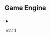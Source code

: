 ## Game Engine

<style>
    details > summary {
        padding: 4px;
        width: 200px;
        border: none;
        cursor: pointer;
    }
</style>

<details>
    <summary>
        <p>v2.1.1</p>
    </summary>

    <a href="https://math0898.github.io/GraphicsEngine/code-coverage/index.html">Code Coverage</a>

    <a href="https://math0898.github.io/GraphicsEngine/test-results/index.html">Test Results</a>
</details>
